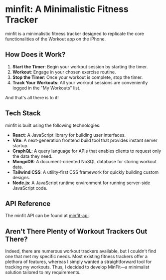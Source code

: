 # minfit: A Minimalistic Fitness Tracker

minfit is a minimalistic fitness tracker designed to replicate the core functionalities of the Workout app on the iPhone.

## How Does it Work?

1. **Start the Timer**: Begin your workout session by starting the timer.
2. **Workout**: Engage in your chosen exercise routine.
3. **Stop the Timer**: Once your workout is complete, stop the timer.
4. **Track Your Workouts**: All your workout sessions are conveniently logged in the "My Workouts" list.

And that's all there is to it!

## Tech Stack

minfit is built using the following technologies:

- **React**: A JavaScript library for building user interfaces.
- **Vite**: A next-generation frontend build tool that provides instant server startup.
- **GraphQL**: A query language for APIs that enables clients to request only the data they need.
- **MongoDB**: A document-oriented NoSQL database for storing workout data.
- **Tailwind CSS**: A utility-first CSS framework for quickly building custom designs.
- **Node.js**: A JavaScript runtime environment for running server-side JavaScript code.

## API Reference

The minfit API can be found at [minfit-api](https://github.com/mariocrrt/minfit-api).

## Aren't There Plenty of Workout Trackers Out There?

Indeed, there are numerous workout trackers available, but I couldn't find one that met my specific needs. Most existing fitness trackers offer a plethora of features, whereas I simply wanted a straightforward tool for tracking my workouts. Thus, I decided to develop MinFit—a minimalist solution tailored to my requirements.
